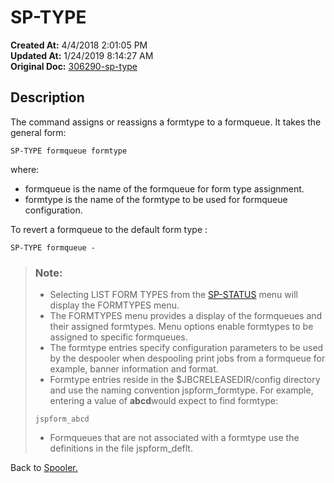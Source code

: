 # SP-TYPE

**Created At:** 4/4/2018 2:01:05 PM  
**Updated At:** 1/24/2019 8:14:27 AM  
**Original Doc:** [306290-sp-type](https://docs.jbase.com/44205-spooler/306290-sp-type)  


## Description 

The command assigns or reassigns a formtype to a formqueue. It takes the general form:

```
SP-TYPE formqueue formtype
```

where:

- formqueue is the name of the formqueue for form type assignment.
- formtype is the name of the formtype to be used for formqueue configuration.


To revert a formqueue to the default form type :

```
SP-TYPE formqueue -
```




> ### Note:
> 
> - Selecting LIST FORM TYPES from the [SP-STATUS](./../sp-status) menu will display the FORMTYPES menu.
> - The FORMTYPES menu provides a display of the formqueues and their assigned formtypes. Menu options enable formtypes to be assigned to specific formqueues.
> - The formtype entries specify configuration parameters to be used by the despooler when despooling print jobs from a formqueue for example, banner information and format.
> - Formtype entries reside in the $JBCRELEASEDIR/config directory and use the naming convention jspform\_formtype. For example, entering a value of **abcd**would expect to find formtype:
> 
> 
> ```
> jspform_abcd
> ```
> 
> - Formqueues that are not associated with a formtype use the definitions in the file jspform\_deflt.




Back to [Spooler.](./../jbase-spooler)
